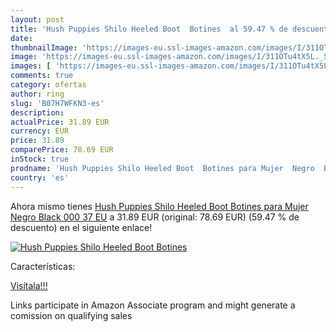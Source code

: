 ```yaml
---
layout: post
title: 'Hush Puppies Shilo Heeled Boot  Botines  al 59.47 % de descuento'
date: 
thumbnailImage: 'https://images-eu.ssl-images-amazon.com/images/I/311OTu4tX5L._SL200_.jpg'
image: 'https://images-eu.ssl-images-amazon.com/images/I/311OTu4tX5L._SL200_.jpg'
images: [ 'https://images-eu.ssl-images-amazon.com/images/I/311OTu4tX5L._SL200_.jpg' ]
comments: true
category: ofertas
author: ring
slug: 'B07H7WFKN3-es'
description:
actualPrice: 31.89 EUR
currency: EUR
price: 31.89
comparePrice: 78.69 EUR
inStock: true
prodname: 'Hush Puppies Shilo Heeled Boot  Botines para Mujer  Negro  Black 000   37 EU'
country: 'es'
---
```


Ahora mismo tienes [Hush Puppies Shilo Heeled Boot  Botines para Mujer  Negro  Black 000   37 EU](https://www.amazon.es/dp/B07H7WFKN3/?tag=tolees-21) a 31.89 EUR (original: 78.69 EUR) (59.47 %  de descuento) en el siguiente enlace!

[![Hush Puppies Shilo Heeled Boot  Botines ](https://images-eu.ssl-images-amazon.com/images/I/311OTu4tX5L._SL200_.jpg)](https://www.amazon.es/dp/B07H7WFKN3/?tag=tolees-21)

Características:


[Visítala!!!](https://www.amazon.es/dp/B07H7WFKN3/?tag=tolees-21)

Links participate in Amazon Associate program and might generate a comission on qualifying sales
